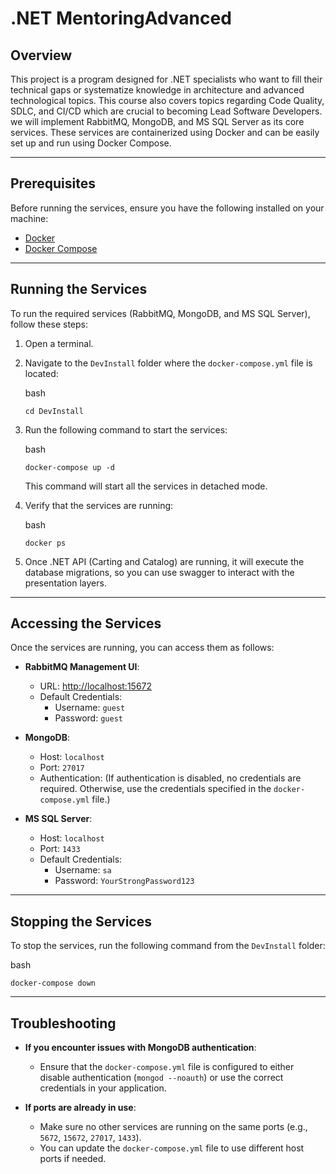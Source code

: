 # .NET MentoringAdvanced

## Overview

This project is a program designed for .NET specialists who want to fill their technical gaps or systematize knowledge in architecture and advanced technological topics. This course also covers topics regarding Code Quality, SDLC, and CI/CD which are crucial to becoming Lead Software Developers. we will implement RabbitMQ, MongoDB, and MS SQL Server as its core services. These services are containerized using Docker and can be easily set up and run using Docker Compose.

---

## Prerequisites

Before running the services, ensure you have the following installed on your machine:

- [Docker](https://www.docker.com/get-started)
- [Docker Compose](https://docs.docker.com/compose/install/)

---

## Running the Services

To run the required services (RabbitMQ, MongoDB, and MS SQL Server), follow these steps:

1.  Open a terminal.
2.  Navigate to the `DevInstall` folder where the `docker-compose.yml` file is located:

    bash

    ```
    cd DevInstall
    ```

3.  Run the following command to start the services:

    bash

    ```
    docker-compose up -d
    ```

    This command will start all the services in detached mode.

4.  Verify that the services are running:

    bash

    ```
    docker ps
    ```

5.  Once .NET API (Carting and Catalog) are running, it will execute the database migrations, so you can use swagger to interact with the presentation layers.

---

## Accessing the Services

Once the services are running, you can access them as follows:

- **RabbitMQ Management UI**:

  - URL: [http://localhost:15672](http://localhost:15672/)
  - Default Credentials:
    - Username: `guest`
    - Password: `guest`

- **MongoDB**:

  - Host: `localhost`
  - Port: `27017`
  - Authentication: (If authentication is disabled, no credentials are required. Otherwise, use the credentials specified in the `docker-compose.yml` file.)

- **MS SQL Server**:

  - Host: `localhost`
  - Port: `1433`
  - Default Credentials:
    - Username: `sa`
    - Password: `YourStrongPassword123`

---

## Stopping the Services

To stop the services, run the following command from the `DevInstall` folder:

bash

```
docker-compose down
```

---

## Troubleshooting

- **If you encounter issues with MongoDB authentication**:

  - Ensure that the `docker-compose.yml` file is configured to either disable authentication (`mongod --noauth`) or use the correct credentials in your application.

- **If ports are already in use**:

  - Make sure no other services are running on the same ports (e.g., `5672`, `15672`, `27017`, `1433`).
  - You can update the `docker-compose.yml` file to use different host ports if needed.
